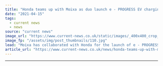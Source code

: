 ```yaml
---
title: "Honda teams up with Moixa as duo launch e - PROGRESS EV charging solution"
date: "2021-04-15"
tags: 
  - current news
  - news
source: "current news"
image_url: "https://www.current-news.co.uk/static/images/_400x400_crop_center-center/launch-of-Honda-e-image-Honda-Moixa.jpg"
image_fp: "/assets/img/post_thumbnails/110.jpg"
lead: "​Moixa has collaborated with Honda for the launch of e - PROGRESS, an intelligent home electric vehicle (EV) charging offer using Moixa’s GridShare technology."
article_url: "https://www.current-news.co.uk/news/honda-teams-up-with-moixa-as-duo-launch-eprogress-ev-charging-solution?utm_source=rss-feeds&utm_medium=rss&utm_campaign=rss"
---
```


---
